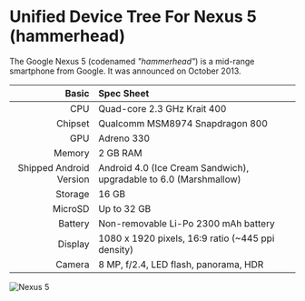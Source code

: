 # Unified Device Tree For Nexus 5 (hammerhead)

The Google Nexus 5 (codenamed _"hammerhead"_) is a mid-range smartphone from Google.
It was announced on October 2013.

Basic   | Spec Sheet
-------:|:-------------------------
CPU     | Quad-core 2.3 GHz Krait 400
Chipset | Qualcomm MSM8974 Snapdragon 800
GPU     | Adreno 330
Memory  | 2 GB RAM
Shipped Android Version | Android 4.0 (Ice Cream Sandwich), upgradable to 6.0 (Marshmallow)
Storage | 16 GB
MicroSD | Up to 32 GB
Battery | Non-removable Li-Po 2300 mAh battery
Display | 1080 x 1920 pixels, 16:9 ratio (~445 ppi density)
Camera  | 8 MP, f/2.4, LED flash, panorama, HDR

![Nexus 5](https://cdn2.gsmarena.com/vv/pics/lg/lg-google-nexus-5-white.jpg "Nexus 5")
